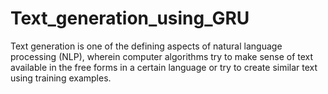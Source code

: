 # Text_generation_using_GRU
Text generation is one of the defining aspects of natural language processing (NLP), wherein computer algorithms try to make sense of text available in the free forms in a certain language or try to create similar text using training examples.
